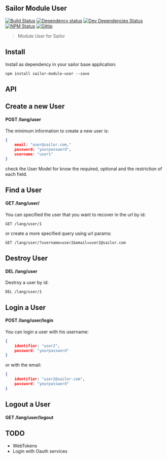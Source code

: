 ## Sailor Module User

[![Build Status](http://img.shields.io/travis/sailorjs/sailor-module-user/master.svg?style=flat)](https://travis-ci.org/Kikobeats/sailor-module-user)
[![Dependency status](http://img.shields.io/david/sailorjs/sailor-module-user.svg?style=flat)](https://david-dm.org/Kikobeats/sailor-module-user)
[![Dev Dependencies Status](http://img.shields.io/david/dev/sailorjs/sailor-module-user.svg?style=flat)](https://david-dm.org/Kikobeats/sailor-module-user#info=devDependencies)
[![NPM Status](http://img.shields.io/npm/dm/sailor-module-user.svg?style=flat)](https://www.npmjs.org/package/sailor-module-user)
[![Gittip](http://img.shields.io/gittip/Kikobeats.svg?style=flat)](https://www.gittip.com/Kikobeats/)

> Module User for Sailor

## Install

Install as dependency in your sailor base application:

```
npm install sailor-module-user --save
```

## API

## Create a new User

#### POST /lang/user

The minimum information to create a new user is:

```json
{
	email: "user@sailor.com,"
	password: "yourpassword",
	username: "user1"
}
```

check the User Model for know the required, optional and the restriction of each field.

## Find a User

#### GET /lang/user/

You can specified the user that you want to recover in the url by id:

```
GET /lang/user/1
```

or create a more specified query using url params:

```
GET /lang/user/?username=user2&email=user2@sailor.com
```

## Destroy User

#### DEL /lang/user

Destroy a user by id:

```
DEL /lang/user/1
```

## Login a User

#### POST /lang/user/login

You can login a user with his username:

```json
{
	identifier: "user2",
	password: "yourpassword"
}
```


or with the email:


```json
{
	identifier: "user2@sailor.com",
	password: "yourpassword"
}
```

## Logout a User

#### GET /lang/user/logout

## TODO

* WebTokens
* Login with Oauth services


